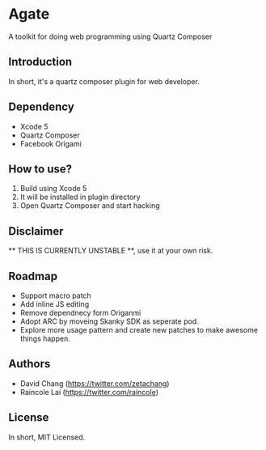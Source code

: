 Agate
=====

A toolkit for doing web programming using Quartz Composer

## Introduction

In short, it's a quartz composer plugin for web developer.

## Dependency

* Xcode 5
* Quartz Composer
* Facebook Origami

## How to use?

1. Build using Xcode 5
2. It will be installed in plugin directory
3. Open Quartz Composer and start hacking

## Disclaimer

** THIS IS CURRENTLY UNSTABLE **, use it at your own risk. 

## Roadmap

* Support macro patch
* Add inline JS editing
* Remove dependnecy form Origanmi
* Adopt ARC by moveing Skanky SDK as seperate pod.
* Explore more usage pattern and create new patches to make awesome things happen.

## Authors

* David Chang (https://twitter.com/zetachang)
* Raincole Lai (https://twitter.com/raincole)


## License

In short, MIT Licensed.
